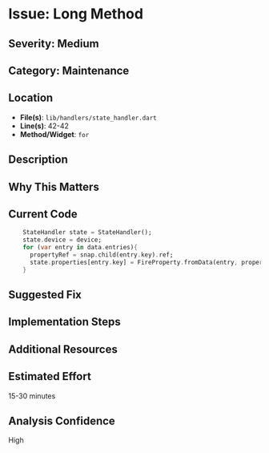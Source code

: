 # Issue: Long Method

## Severity: Medium

## Category: Maintenance

## Location
- **File(s)**: `lib/handlers/state_handler.dart`
- **Line(s)**: 42-42
- **Method/Widget**: `for`

## Description


## Why This Matters


## Current Code
```dart
    StateHandler state = StateHandler();
    state.device = device;
    for (var entry in data.entries){
      propertyRef = snap.child(entry.key).ref;
      state.properties[entry.key] = FireProperty.fromData(entry, propertyRef);
    }
```

## Suggested Fix


## Implementation Steps


## Additional Resources


## Estimated Effort
15-30 minutes

## Analysis Confidence
High
